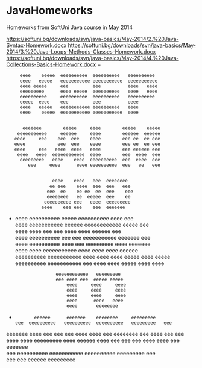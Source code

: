 JavaHomeworks
=============

Homeworks from SoftUni Java course in May 2014 

https://softuni.bg/downloads/svn/java-basics/May-2014/2.%20Java-Syntax-Homework.docx
https://softuni.bg/downloads/svn/java-basics/May-2014/3.%20Java-Loops-Methods-Classes-Homework.docx
https://softuni.bg/downloads/svn/java-basics/May-2014/4.%20Java-Collections-Basics-Homework.docx
+

         eeee    eeeee  eeeeeeeeee  eeeeeeeeee   eeeeeeeeee  
         eeee   eeeee   eeeeeeeeeee eeeeeeeeeee  eeeeeeeeeee             
         eeee eeeee     eee         eee          eeee   eeee             
         eeeeeeeee      eeee eeeee  eeeeeeeeee   eeee   eeee             
         eeeeeeeeee     eeeeeeeeee  eeeeeeeeee   eeeeeeeeee              
         eeeee  eeee    eee         eee          eeee                    
         eeee   eeeee   eeeeeeeeeee eeeeeeeeee   eeee                    
         eeee    eeeee  eeeeeeeeeee eeeeeeeeeee  eeee                    


          eeeeeee        eeeee     eeee        eeeee    eeeee            
        eeeeeeeeeee     eeeeee     eeee        eeeeee  eeeeee            
       eeee     eee    eee  eee    eeee        eee ee  ee eee            
       eeee            eee  eee    eeee        eee ee  ee eee            
       eeee     eee   eeee  eeee   eeee        eee eeeeee eee            
        eeee   eeee  eeeeeeeeeeee  eeee        eee  eeee  eee            
         eeeeeeeee   eeee    eeee  eeeeeeeeee  eee  eeee  eee            
            eee     eeee      eeee eeeeeeeeee  eee   ee   eee            


                     eeee    eeee   eee  eeeeeeee                        
                    ee eee    eeee  eee  eee   eee                       
                   eee  ee    ee ee  ee  eee    eee                      
                   eeeeeeee   ee  eeeee  eee    ee                       
                  eeeeeeeeee eee   eeee  eeeeeeeee                       
                 eeee    eee eee    eee  eeeeeee                         

+ 
  eeee        eeeeeeeeee      eeeee     eeeeeeeeee    eeee     eee       
  eeee        eeeeeeeeeee    eeeeee     eeeeeeeeeeee  eeeee    eee       
  eeee        eeee           eee eee    eeee    eeee  eeeeee   eee       
  eeee        eeeeeeeeee    eee  eee    eeeeeeeeeee   eeeeeee  eee       
  eeee        eeeeeeeeee   eeee   eee   eeeeeeeee     eeee eeeeeee       
  eeee        eeee         eeeeeeeeeee  eeee   eeee   eeee  eeeeee       
  eeeeeeeeee  eeeeeeeeeee eeee    eeee  eeee   eeeee  eeee   eeeee       
  eeeeeeeeee  eeeeeeeeeee eee      eeee eeee    eeeee eeee    eeee       


                     eeeeeeeeeeee   eeeeeeeee                            
                     eee eeee eee  eeeee eeeee                           
                         eeee     eeee     eeee                          
                         eeee     eeee     eeee                          
                         eeee     eeee     eeee                          
                         eeee      eeee   eeee                           
                         eeee       eeeeeeee                              

+ 
             eeeeee      eeeeeee    eeeeeeee     eeeeeeeee           
      eee  eeeeeeeeee   eeeeeeeeee  eeeeeeeeee   eeeeeeeee   eee      
 eeeeeee  eeee    eee  eee     eee  eeee   eeee  eee         eeeeeeee 
 eee      eeee         eee     eee  eeee   eeee  eeeeeeeee        eeee
  eeeeee  eeee    eee  eee     eee  eeee   eeee  eee         eeeeeee  
      eee  eeeeeeeeee  eeeeeeeeeee  eeeeeeeeee   eeeeeeeee   eee      
              eee          eee      eeeeee       eeeeeeeee    

